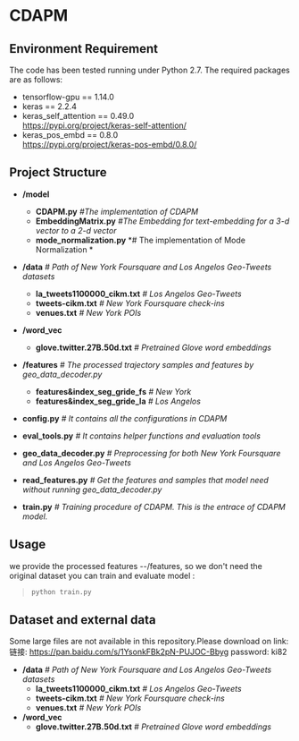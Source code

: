 # CDAPM

## Environment Requirement
The code has been tested running under Python 2.7. The required packages are as follows:
- tensorflow-gpu == 1.14.0
- keras == 2.2.4
- keras_self_attention == 0.49.0 <br/>https://pypi.org/project/keras-self-attention/
- keras_pos_embd == 0.8.0 <br/>https://pypi.org/project/keras-pos-embd/0.8.0/

## Project Structure

- **/model**
    - **CDAPM.py** *#The implementation of CDAPM*
    - **EmbeddingMatrix.py** *#The Embedding for text-embedding for a 3-d vector to a 2-d vector*
    - **mode_normalization.py** *# The implementation of Mode Normalization * 
- **/data** *# Path of New York Foursquare and Los Angelos Geo-Tweets datasets*
    - **la_tweets1100000_cikm.txt** *# Los Angelos Geo-Tweets*
    - **tweets-cikm.txt** *# New York Foursquare check-ins*
    - **venues.txt** *# New York POIs*
- **/word_vec**
    - **glove.twitter.27B.50d.txt** *# Pretrained Glove word embeddings*
- **/features** *# The processed trajectory samples and features by geo_data_decoder.py*
    - **features&index_seg_gride_fs** *# New York*
    - **features&index_seg_gride_la** *# Los Angelos*

- **config.py** *# It contains all the configurations in CDAPM*
- **eval_tools.py** *# It contains helper functions and evaluation tools*
- **geo_data_decoder.py** *# Preprocessing for both New York Foursquare and Los Angelos Geo-Tweets*
- **read_features.py** *# Get the features and samples that model need without running geo_data_decoder.py*
- **train.py** *# Training procedure of CDAPM. This is the entrace of CDAPM model.*
## Usage
we provide the processed features --/features, so we don't need the original dataset
you can train and evaluate model :
> ```python
> python train.py 
> ```

## Dataset and external data
Some large files are not available in this repository.Please download on link: 链接: https://pan.baidu.com/s/1YsonkFBk2pN-PUJOC-Bbyg  password: ki82
- **/data** *# Path of New York Foursquare and Los Angelos Geo-Tweets datasets*
    - **la_tweets1100000_cikm.txt** *# Los Angelos Geo-Tweets*
    - **tweets-cikm.txt** *# New York Foursquare check-ins*
    - **venues.txt** *# New York POIs*
- **/word_vec**
    - **glove.twitter.27B.50d.txt** *# Pretrained Glove word embeddings*

